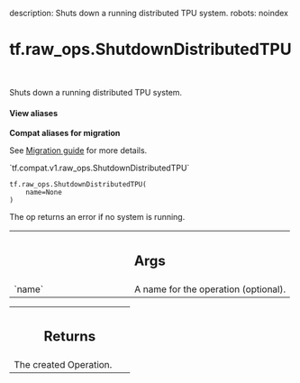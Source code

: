 description: Shuts down a running distributed TPU system.
robots: noindex

# tf.raw_ops.ShutdownDistributedTPU

<!-- Insert buttons and diff -->

<table class="tfo-notebook-buttons tfo-api nocontent" align="left">

</table>



Shuts down a running distributed TPU system.

<section class="expandable">
  <h4 class="showalways">View aliases</h4>
  <p>
<b>Compat aliases for migration</b>
<p>See
<a href="https://www.tensorflow.org/guide/migrate">Migration guide</a> for
more details.</p>
<p>`tf.compat.v1.raw_ops.ShutdownDistributedTPU`</p>
</p>
</section>

<pre class="devsite-click-to-copy prettyprint lang-py tfo-signature-link">
<code>tf.raw_ops.ShutdownDistributedTPU(
    name=None
)
</code></pre>



<!-- Placeholder for "Used in" -->

The op returns an error if no system is running.

<!-- Tabular view -->
 <table class="responsive fixed orange">
<colgroup><col width="214px"><col></colgroup>
<tr><th colspan="2"><h2 class="add-link">Args</h2></th></tr>

<tr>
<td>
`name`
</td>
<td>
A name for the operation (optional).
</td>
</tr>
</table>



<!-- Tabular view -->
 <table class="responsive fixed orange">
<colgroup><col width="214px"><col></colgroup>
<tr><th colspan="2"><h2 class="add-link">Returns</h2></th></tr>
<tr class="alt">
<td colspan="2">
The created Operation.
</td>
</tr>

</table>

